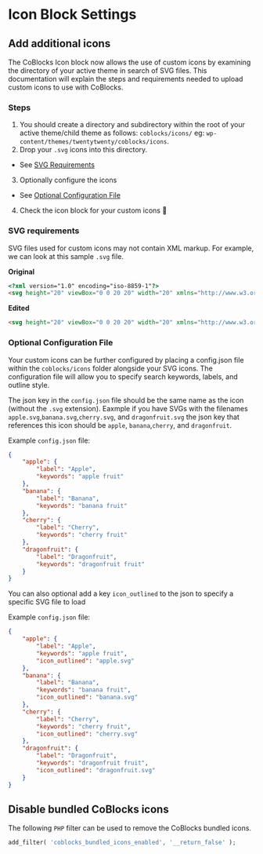 # Icon Block Settings

## Add additional icons

The CoBlocks Icon block now allows the use of custom icons by examining the directory of your active theme in search of SVG files. This documentation will explain the steps and requirements needed to upload custom icons to use with CoBlocks.

### Steps

1. You should create a directory and subdirectory within the root of your active theme/child theme as follows: 
`coblocks/icons/` 
eg: `wp-content/themes/twentytwenty/coblocks/icons`.
2. Drop your `.svg` icons into this directory.
  * See [SVG Requirements](#svg-requirements)
3. Optionally configure the icons
  * See [Optional Configuration File](#optional-configuration-file)
4. Check the icon block for your custom icons 🎉

### SVG requirements
SVG files used for custom icons may not contain XML markup. For example, we can look at this sample `.svg` file.

**Original**
```html
<?xml version="1.0" encoding="iso-8859-1"?>
<svg height="20" viewBox="0 0 20 20" width="20" xmlns="http://www.w3.org/2000/svg"><circle class="inner-circle" cx="20" cy="20" r="8" stroke-width="8" stroke-dasharray="50.2655 50.2655" stroke-dashoffset="0"></circle></svg>
```

**Edited**
```html
<svg height="20" viewBox="0 0 20 20" width="20" xmlns="http://www.w3.org/2000/svg"><circle class="inner-circle" cx="20" cy="20" r="8" stroke-width="8" stroke-dasharray="50.2655 50.2655" stroke-dashoffset="0"></circle></svg>
```

### Optional Configuration File
Your custom icons can be further configured by placing a config.json file within the `coblocks/icons` folder alongside your SVG icons. The configuration file will allow you to specify search keywords, labels, and outline style.

The json key in the `config.json` file should be the same name as the icon (without the `.svg` extension). Eaxmple if you have SVGs with the filenames `apple.svg`,`banana.svg`,`cherry.svg`, and `dragonfruit.svg` the json key that references this icon should be `apple`, `banana`,`cherry`, and `dragonfruit`.


Example `config.json` file:
```json
{
    "apple": {
        "label": "Apple",
        "keywords": "apple fruit"
    },
    "banana": {
        "label": "Banana",
        "keywords": "banana fruit"
    },
    "cherry": {
        "label": "Cherry",
        "keywords": "cherry fruit"
    },
    "dragonfruit": {
        "label": "Dragonfruit",
        "keywords": "dragonfruit fruit"
    }
}
```

You can also optional add a key `icon_outlined` to the json to specify a specific SVG file to load


Example `config.json` file:
```json
{
    "apple": {
        "label": "Apple",
        "keywords": "apple fruit",
        "icon_outlined": "apple.svg"
    },
    "banana": {
        "label": "Banana",
        "keywords": "banana fruit",
        "icon_outlined": "banana.svg"
    },
    "cherry": {
        "label": "Cherry",
        "keywords": "cherry fruit",
        "icon_outlined": "cherry.svg"
    },
    "dragonfruit": {
        "label": "Dragonfruit",
        "keywords": "dragonfruit fruit",
        "icon_outlined": "dragonfruit.svg"
    }
}
```

## Disable bundled CoBlocks icons

The following `PHP` filter can be used to remove the CoBlocks bundled icons.  

```php
add_filter( 'coblocks_bundled_icons_enabled', '__return_false' );
```
